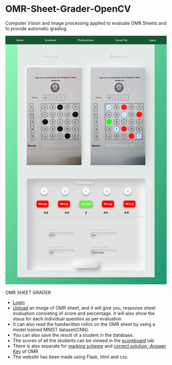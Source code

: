 # OMR-Sheet-Grader-OpenCV
Computer Vision and image processing applied to evaluate OMR Sheets and to provide automatic grading. 

<img src = "https://github.com/TanishaYadav/OMR-Sheet-Grader-OpenCV/blob/master/Screenshots/Evaluation%20and%20Result.png">


OMR SHEET GRADER 

- <a href="https://github.com/TanishaYadav/OMR-Sheet-Grader-OpenCV/blob/master/Screenshots/Home%20Login.png" target="_blank">Login</a>
- <a href="https://github.com/TanishaYadav/OMR-Sheet-Grader-OpenCV/blob/master/Screenshots/Upload%20OMR.png" target="_blank">Upload</a> an image of OMR sheet, and it will give you, response sheet evaluation consisting of score and percentage.
  It will also show the staus for each individual question as per evaluation
- It can also read the handwritten rollno on the OMR sheet by using a model trained MNIST dataset(CNN).
- You can also save the result of a student in the database.
- The scores of all the students can be viewed in the <a href="https://github.com/TanishaYadav/OMR-Sheet-Grader-OpenCV/blob/master/Screenshots/Scoreboard.png" target="_blank">scoreboard</a> tab
- There is also separate for <a href="https://github.com/TanishaYadav/OMR-Sheet-Grader-OpenCV/blob/master/Screenshots/Marking%20Scheme.png" target="_blank">marking scheme</a> and <a href="https://github.com/TanishaYadav/OMR-Sheet-Grader-OpenCV/blob/master/Screenshots/Answer%20Key.png" target="_blank">correct solution -Answer Key</a> of OMR
- The website has been made using Flask, html and css.


